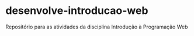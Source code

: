 # desenvolve-introducao-web
Repositório para as atividades da disciplina Introdução à Programação Web
